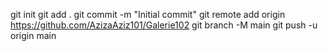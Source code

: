 git init
git add .
git commit -m "Initial commit"
git remote add origin https://github.com/AzizaAziz101/Galerie102
git branch -M main
git push -u origin main